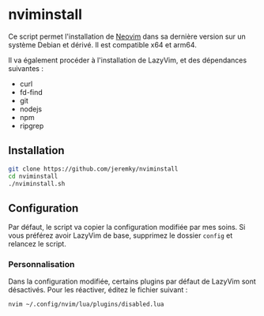 # nviminstall

Ce script permet l'installation de [Neovim](https://neovim.io/) dans sa dernière version sur un système Debian et dérivé. Il est compatible x64 et arm64.

Il va également procéder à l'installation de LazyVim, et des dépendances suivantes : 

- curl
- fd-find
- git
- nodejs
- npm
- ripgrep

## Installation

```bash
git clone https://github.com/jeremky/nviminstall
cd nviminstall
./nviminstall.sh
```

## Configuration

Par défaut, le script va copier la configuration modifiée par mes soins. Si vous préférez avoir LazyVim de base, supprimez le dossier `config` et relancez le script.

### Personnalisation

Dans la configuration modifiée, certains plugins par défaut de LazyVim sont désactivés. Pour les réactiver, éditez le fichier suivant :

```bash
nvim ~/.config/nvim/lua/plugins/disabled.lua
```
